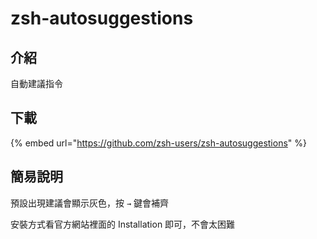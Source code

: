 # zsh-autosuggestions

## 介紹

自動建議指令

## 下載

{% embed url="https://github.com/zsh-users/zsh-autosuggestions" %}

## 簡易說明

預設出現建議會顯示灰色，按 `→` 鍵會補齊

安裝方式看官方網站裡面的 Installation 即可，不會太困難

